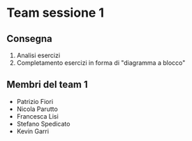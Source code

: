 Team sessione 1 
===

## Consegna
1. Analisi esercizi
2. Completamento esercizi in forma di "diagramma a blocco"

## Membri del team 1
- Patrizio Fiori
- Nicola Parutto
- Francesca Lisi
- Stefano Spedicato
- Kevin Garri
